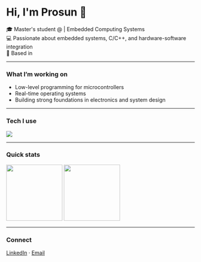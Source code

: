 # Hi, I'm Prosun 👋

🎓 Master's student @  | Embedded Computing Systems  
💻 Passionate about embedded systems, C/C++, and hardware-software integration  
📍 Based in   

---

### What I’m working on
- Low-level programming for microcontrollers  
- Real-time operating systems  
- Building strong foundations in electronics and system design  

---

### Tech I use
<p align="left">
  <img src="https://skillicons.dev/icons?i=c,cpp,python,git,linux,arduino" />
</p>

---

### Quick stats
<p align="left">
  <img src="https://github-readme-stats.vercel.app/api?username=rudro101&show_icons=true&hide_title=true&hide_rank=true&hide=contribs&count_private=true&theme=transparent" height="150"/>
  <img src="https://github-readme-stats.vercel.app/api/top-langs/?username=rudro101&layout=compact&theme=transparent" height="150"/>
</p>

---

### Connect
[LinkedIn](https://linkedin.com/in/prosun-das-rudro) · [Email](mailto:prosundas.rudro24@gmail.com)
